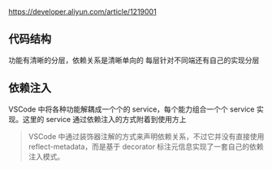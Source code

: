 https://developer.aliyun.com/article/1219001

## 代码结构

功能有清晰的分层，依赖关系是清晰单向的
每层针对不同端还有自己的实现分层

## 依赖注入

VSCode 中将各种功能解耦成一个个的 service，每个能力组合一个个 service 实现。这里的 service 通过依赖注入的方式附着到使用方上

> VSCode 中通过装饰器注解的方式来声明依赖关系，不过它并没有直接使用 reflect-metadata，而是基于 decorator 标注元信息实现了一套自己的依赖注入模式。
